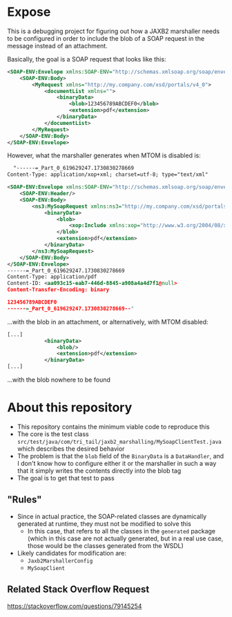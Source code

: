 # Expose

This is a debugging project for figuring out how a JAXB2 marshaller needs to be configured in order to include the blob of a SOAP request in the message instead of an attachment.

Basically, the goal is a SOAP request that looks like this:

````xml
<SOAP-ENV:Envelope xmlns:SOAP-ENV="http://schemas.xmlsoap.org/soap/envelope/" xmlns:xsd="http://www.w3.org/2001/XMLSchema" xmlns:xsi="http://www.w3.org/2001/XMLSchema-instance">
    <SOAP-ENV:Body>
        <MyRequest xmlns="http://my.company.com/xsd/portals/v4_0">
            <documentList xmlns="">
                <binaryData>
                    <blob>123456789ABCDEF0</blob>
                    <extension>pdf</extension>
                </binaryData>
            </documentList>
        </MyRequest>
    </SOAP-ENV:Body>
</SOAP-ENV:Envelope>
````

However, what the marshaller generates when MTOM is disabled is:

```xml
  "------=_Part_0_619629247.1730830278669
Content-Type: application/xop+xml; charset=utf-8; type="text/xml"

<SOAP-ENV:Envelope xmlns:SOAP-ENV="http://schemas.xmlsoap.org/soap/envelope/">
	<SOAP-ENV:Header/>
	<SOAP-ENV:Body>
		<ns3:MySoapRequest xmlns:ns3="http://my.company.com/xsd/portals/v4_0">
			<binaryData>
				<blob>
					<xop:Include xmlns:xop="http://www.w3.org/2004/08/xop/include" href="cid:aa093c15-eab7-446d-8845-a908a4a4d7f1%40null"/>
				</blob>
				<extension>pdf</extension>
			</binaryData>
		</ns3:MySoapRequest>
	</SOAP-ENV:Body>
</SOAP-ENV:Envelope>
------=_Part_0_619629247.1730830278669
Content-Type: application/pdf
Content-ID: <aa093c15-eab7-446d-8845-a908a4a4d7f1@null>
Content-Transfer-Encoding: binary

123456789ABCDEF0
------=_Part_0_619629247.1730830278669--"
```

...with the blob in an attachment, or alternatively, with MTOM disabled:

```xml
[...]
            <binaryData>
                <blob/>
                <extension>pdf</extension>
            </binaryData>
[...]
```

...with the blob nowhere to be found

# About this repository

* This repository contains the minimum viable code to reproduce this
* The core is the test class `src/test/java/com/tri_tail/jaxb2_marshalling/MySoapClientTest.java` which describes the desired behavior
* The problem is that the `blob` field of the `BinaryData` is a `DataHandler`, and I don't know how to configure either it or the marshaller in such a way that it simply writes the contents directly into the blob tag
* The goal is to get that test to pass

## "Rules"

* Since in actual practice, the SOAP-related classes are dynamically generated at runtime, they must not be modified to solve this
  * In this case, that refers to all the classes in the `generated` package (which in this case are not actually generated, but in a real use case, those would be the classes generated from the WSDL)
* Likely candidates for modification are:
  * `Jaxb2MarshallerConfig `
  * `MySoapClient `

## Related Stack Overflow Request

https://stackoverflow.com/questions/79145254
